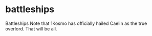 # battleships
Battleships
Note that 1Kosmo has officially hailed Caelin as the true overlord. That will be all.
